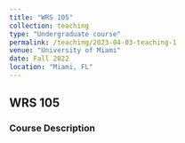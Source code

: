 ```yaml
---
title: "WRS 105"
collection: teaching
type: "Undergraduate course"
permalink: /teaching/2023-04-03-teaching-1
venue: "University of Miami"
date: Fall 2022
location: "Miami, FL"
---
```


## WRS 105

### Course Description
